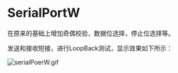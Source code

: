 # SerialPortW

在原来的基础上增加奇偶校验，数据位选择，停止位选择等。

发送和接收短接，进行LoopBack测试，显示效果如下所示：

![serialPoerW.gif](image/serialPoerW.gif)
